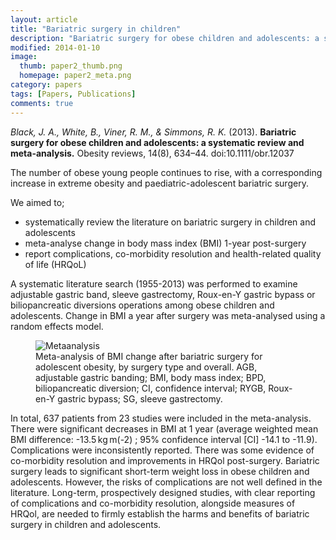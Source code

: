 ```yaml
---
layout: article
title: "Bariatric surgery in children"
description: "Bariatric surgery for obese children and adolescents: a systematic review and meta-analysis."
modified: 2014-01-10
image: 
  thumb: paper2_thumb.png
  homepage: paper2_meta.png
category: papers
tags: [Papers, Publications]
comments: true
---
```


*Black, J. A., White, B., Viner, R. M., & Simmons, R. K.* (2013). 
**Bariatric surgery for obese children and adolescents: 
a systematic review and meta-analysis.** 
Obesity reviews, 14(8), 634–44. doi:10.1111/obr.12037

The number of obese young people continues to rise, with a corresponding increase in extreme
 obesity and paediatric-adolescent bariatric surgery. 
 
We aimed to; 

* systematically review the literature on bariatric surgery in children and adolescents
* meta-analyse change in body mass index (BMI) 1-year post-surgery
* report complications, co-morbidity resolution and health-related quality of life (HRQoL)

A systematic literature search (1955-2013) was performed to examine adjustable gastric band, 
 sleeve gastrectomy, Roux-en-Y gastric bypass or biliopancreatic diversions operations 
 among obese children and adolescents. Change in BMI a year after surgery was meta-analysed 
 using a random effects model. 
 
<figure>
	<img src="{{ site.url }}/images/paper2_meta.png" alt="Metaanalysis">
	<figcaption>Meta-analysis of BMI change after bariatric surgery for adolescent obesity, by surgery type and overall. AGB, adjustable gastric banding; BMI, body mass index; BPD, biliopancreatic diversion; CI, confidence interval; RYGB, Roux-en-Y gastric bypass; SG, sleeve gastrectomy.</figcaption>
</figure>
 
In total, 637 patients from 23 studies were included in the meta-analysis.
 There were significant decreases in BMI at 1 year (average weighted mean BMI difference: 
 -13.5 kg m(-2) ; 95% confidence interval [CI] -14.1 to -11.9). Complications were 
 inconsistently reported. There was some evidence of co-morbidity resolution and improvements 
 in HRQol post-surgery. Bariatric surgery leads to significant short-term weight 
 loss in obese children and adolescents. However, the risks of complications are 
 not well defined in the literature. Long-term, prospectively designed studies, with 
 clear reporting of complications and co-morbidity resolution, alongside measures of HRQol, 
 are needed to firmly establish the harms and benefits of bariatric 
 surgery in children and adolescents.

